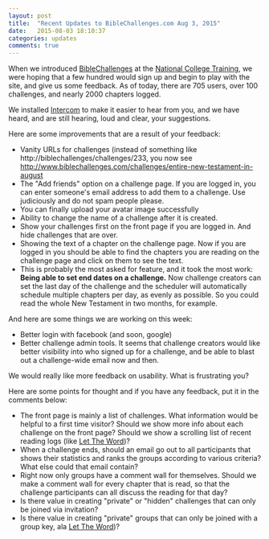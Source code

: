 ```yaml
---
layout: post
title:  "Recent Updates to BibleChallenges.com Aug 3, 2015"
date:   2015-08-03 18:10:37
categories: updates
comments: true
---
```


When we introduced [BibleChallenges][biblechallenges] at the [National College Training][nct], we were hoping that a few hundred would sign up and begin to play with the site, and give us some feedback. As of today, there are 705 users, over 100 challenges, and nearly 2000 chapters logged. 

We installed [Intercom][intercom] to make it easier to hear from you, and we have heard, and are still hearing, loud and clear, your suggestions.

Here are some improvements that are a result of your feedback:

* Vanity URLs for challenges (instead of something like http://biblechallenges/challenges/233, you now see http://www.biblechallenges.com/challenges/entire-new-testament-in-august
* The "Add friends" option on a challenge page.  If you are logged in, you can enter someone's email address to add them to a challenge.  Use judiciously and do not spam people please.
* You can finally upload your avatar image successfully
* Ability to change the name of a challenge after it is created.
* Show your challenges first on the front page if you are logged in.  And hide challenges that are over.
* Showing the text of a chapter on the challenge page.  Now if you are logged in you should be able to find the chapters you are reading on the challenge page and click on them to see the text.
* This is probably the most asked for feature, and it took the most work:  **Being able to set end dates on a challenge.**  Now challenge creators can set the last day of the challenge and the scheduler will automatically schedule multiple chapters per day, as evenly as possible.  So you could read the whole New Testament in two months, for example.

And here are some things we are working on this week:

* Better login with facebook (and soon, google)
* Better challenge admin tools.  It seems that challenge creators would like better visibility into who signed up for a challenge, and be able to blast out a challenge-wide email now and then.

We would really like more feedback on usability.  What is frustrating you?

Here are some points for thought and if you have any feedback, put it in the comments below:

* The front page is mainly a list of challenges.  What information would be helpful to a first time visitor?  Should we show more info about each challenge on the front page?  Should we show a scrolling list of recent reading logs (like [Let The Word][ltw])?
* When a challenge ends, should an email go out to all participants that shows their statistics and ranks the groups according to various criteria?  What else could that email contain?
* Right now only groups have a comment wall for themselves.  Should we make a comment wall for every chapter that is read, so that the challenge participants can all discuss the reading for that day?
* Is there value in creating "private" or "hidden" challenges that can only be joined via invitation?  
* Is there value in creating "private" groups that can only be joined with a group key, ala [Let The Word][ltw])?







[biblechallenges]:      http://biblechallenges.com
[nct]: https://collegetraining.org/2015/
[intercom]: https://intercom.io
[ltw]: http://lettheword.com
